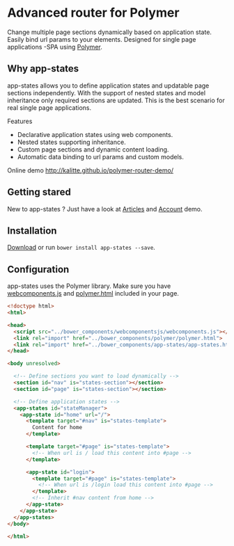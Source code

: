 # Advanced router for Polymer

Change multiple page sections dynamically based on application state. Easily bind url params to your elements.
Designed for single page applications -SPA using [Polymer](https://www.polymer-project.org/).

## Why app-states

app-states allows you to define application states and updatable page sections independently.
With the support of nested states and model inheritance only required sections are updated.
This is the best scenario for real single page applications.

Features
- Declarative application states using web components.
- Nested states supporting inheritance.
- Custom page sections and dynamic content loading.
- Automatic data binding to url params and custom models.

Online demo http://kalitte.github.io/polymer-router-demo/

## Getting stared

New to app-states ? Just have a look at [Articles](http://kalitte.github.io/polymer-router-demo/#/articles) and [Account](http://kalitte.github.io/polymer-router-demo/#/account) demo.

## Installation
[Download](https://github.com/Kalitte/app-states) or run `bower install app-states --save`.

## Configuration
app-states uses the Polymer library. Make sure you have [webcomponents.js](http://webcomponents.org/polyfills/) and [polymer.html](https://www.polymer-project.org/) included in your page.

```html
<!doctype html>
<html>

<head>
  <script src="../bower_components/webcomponentsjs/webcomponents.js"></script>
  <link rel="import" href="../bower_components/polymer/polymer.html">
  <link rel="import" href="../bower_components/app-states/app-states.html">
</head>

<body unresolved>

  <!-- Define sections you want to load dynamically -->
  <section id="nav" is="states-section"></section>
  <section id="page" is="states-section"></section>

  <!-- Define application states -->
  <app-states id="stateManager">
    <app-state id="home" url="/">
      <template target="#nav" is="states-template">
        Content for home
      </template>

      <template target="#page" is="states-template">
        <!-- When url is / load this content into #page -->
      </template>

      <app-state id="login">
        <template target="#page" is="states-template">
          <!-- When url is /login load this content into #page -->
        </template>
        <!-- Inherit #nav content from home -->
      </app-state>
    </app-state>
  </app-states>
</body>

</html>

```

